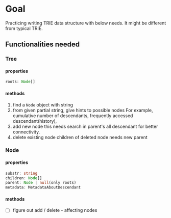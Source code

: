 # Goal

Practicing writing TRIE data structure with below needs.
It might be different from typical TRIE.

## Functionalities needed

### Tree

#### properties
```ts
roots: Node[]
```

#### methods

1. find a `Node` object with string
2. from given partial string, give hints to possible nodes
    For example, cumulative number of descendants, frequently accessed descendant(history), 
3. add new node
    this needs search in parent's all descendant for better connectivity.
4. delete existing node
    children of deleted node needs new parent

### Node

#### properties

```ts
substr: string
children: Node[]
parent: Node | null(only roots)
metadata: MetadataAboutDescendant
```

#### methods

- [ ] figure out add / delete - affecting nodes 